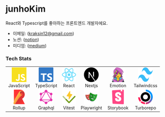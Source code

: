 <!-- Introducing -->
<h1>junhoKim</h1>

React와 Typescript를 좋아하는 프론트엔드 개발자에요.<br />

<!-- Info -->
- 이메일: (kraksin12@gmail.com)<br />
- 노션: ([notion](https://bramble-spoonbill-594.notion.site/a7711a82c75e461bb5324d2c9932f259?pvs=4))
- 미디엄: ([medium](https://medium.com/@kraksin12))
<!-- Tech Stats -->
### Tech Stats
<table>
  <tr>
    <td align="center" width="96">
      <img src="./assets/icons/javascript.svg" width="48" height="48" alt="JavaScript" />
      <br>JavaScript
    </td>
    <td align="center" width="96">
      <img src="./assets/icons/typescript.svg" width="48" height="48" alt="TypeScript" />
      <br>TypeScript
    </td>
    <td align="center" width="96">
      <img src="./assets/icons/react.svg" width="48" height="48" alt="React" />
      <br>React
    </td>
    <td align="center" width="96">
      <img src="./assets/icons/next.svg" width="48" height="48" alt="Nextjs" />
      <br>Nextjs
    </td>
    <td align="center" width="96">
      <img src="https://raw.githubusercontent.com/emotion-js/emotion/main/emotion.png" width="48" height="48" alt="Emotion" />
      <br>Emotion
    </td>
    <td align="center" width="96">
      <img src="./assets/icons/tailwindcss.svg" width="48" height="48" alt="Tailwindcss" />
      <br>Tailwindcss
    </td>
  </tr>
  <tr>
    <td align="center" width="96">
      <img src="./assets/icons/rollup-logo.svg" width="48" height="48" alt="Rollup" />
      <br>Rollup
    </td>
    <td align="center" width="96">
      <img src="./assets/icons/graphql.png" width="48" height="48" alt="Graphql" />
      <br>Graphql
    </td>
    <td align="center" width="96">
      <img src="./assets/icons/vitest.png" width="48" height="48" alt="Vitest" />
      <br>Vitest
    </td>
    <td align="center" width="96">
      <img src="./assets/icons/playwright.png" width="48" height="48" alt="Playwright" />
      <br>Playwright
    </td>
    <td align="center" width="96">
      <img src="./assets/icons/storybook-icon.svg" width="48" height="48" alt="Storybook" />
      <br>Storybook
    </td>
    <td align="center" width="96">
      <img src="./assets/icons/turborepo.png" width="48" height="48" alt="Turborepo" />
      <br>Turborepo
    </td>
  </tr>
</table>
